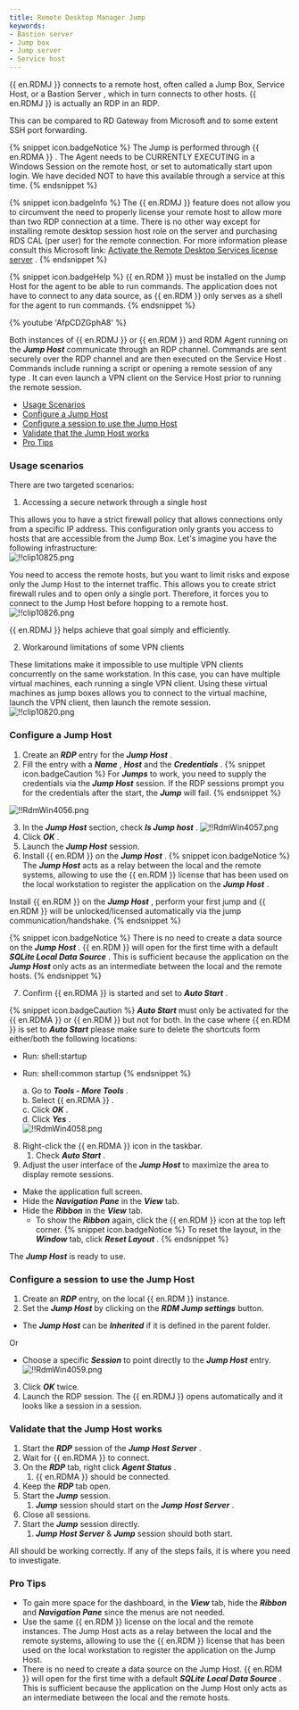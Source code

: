 ```yaml
---
title: Remote Desktop Manager Jump
keywords:
- Bastion server
- Jump box
- Jump server
- Service host
---
```

{{ en.RDMJ }} connects to a remote host, often called a Jump Box, Service Host, or a Bastion Server , which in turn connects to other hosts. {{ en.RDMJ }} is actually an RDP in an RDP.  

This can be compared to RD Gateway from Microsoft and to some extent SSH port forwarding.  

{% snippet icon.badgeNotice %} 
The Jump is performed through {{ en.RDMA }} . The Agent needs to be CURRENTLY EXECUTING in a Windows Session on the remote host, or set to automatically start upon login. We have decided NOT to have this available through a service at this time. 
{% endsnippet %}
 
{% snippet icon.badgeInfo %} 
The {{ en.RDMJ }} feature does not allow you to circumvent the need to properly license your remote host to allow more than two RDP connection at a time. There is no other way except for installing remote desktop session host role on the server and purchasing RDS CAL (per user) for the remote connection. For more information please consult this Microsoft link: [Activate the Remote Desktop Services license server](https://learn.microsoft.com/en-us/windows-server/remote/remote-desktop-services/rds-activate-license-server) . 
{% endsnippet %}
 
{% snippet icon.badgeHelp %} 
{{ en.RDM }} must be installed on the Jump Host for the agent to be able to run commands. The application does not have to connect to any data source, as {{ en.RDM }} only serves as a shell for the agent to run commands. 
{% endsnippet %}
 
{% youtube 'AfpCDZGphA8' %}  

Both instances of {{ en.RDMJ }} or {{ en.RDM }} and RDM Agent   running on the ***Jump Host***   communicate through an RDP channel. Commands are sent securely over the RDP channel and are then executed on the Service Host . Commands include running a script or opening a remote session of any type . It can even launch a VPN client on the Service Host prior to running the remote session.  

* [Usage Scenarios](#usage-scenarios) 
* [Configure a Jump Host](#configure-a-jump-host) 
* [Configure a session to use the Jump Host](#configure-a-session-to-use-the-jump-host) 
* [Validate that the Jump Host works](#validate-that-the-jump-host-works) 
* [Pro Tips](#pro-tips) 

### Usage scenarios 

There are two targeted scenarios:  

1. Accessing a secure network through a single host  

This allows you to have a strict firewall policy that allows connections only from a specific IP address. This configuration only grants you access to hosts that are accessible from the Jump Box. Let's imagine you have the following infrastructure:  
![!!clip10825.png](https://webdevolutions.azureedge.net/docs/en/rdm/windows/clip10825.png) 

You need to access the remote hosts, but you want to limit risks and expose only the Jump Host to the internet traffic. This allows you to create strict firewall rules and to open only a single port. Therefore, it forces you to connect to the Jump Host before hopping to a remote host.  
![!!clip10826.png](https://webdevolutions.azureedge.net/docs/en/rdm/windows/clip10826.png) 

{{ en.RDMJ }} helps achieve that goal simply and efficiently.  

2. Workaround limitations of some VPN clients 

These limitations make it impossible to use multiple VPN clients concurrently on the same workstation. In this case, you can have multiple virtual machines, each running a single VPN client. Using these virtual machines as jump boxes allows you to connect to the virtual machine, launch the VPN client, then launch the remote session.  
![!!clip10820.png](https://webdevolutions.azureedge.net/docs/en/rdm/windows/clip10820.png) 

### Configure a Jump Host 

1. Create an ***RDP*** entry for the ***Jump Host*** . 
1. Fill the entry with a ***Name*** , ***Host*** and the ***Credentials*** . 
{% snippet icon.badgeCaution %} 
For ***Jumps*** to work, you need to supply the credentials via the ***Jump Host*** session. If the RDP sessions prompt you for the credentials after the start, the ***Jump*** will fail. 
{% endsnippet %}
 
![!!RdmWin4056.png](https://webdevolutions.azureedge.net/docs/en/rdm/windows/RdmWin4056.png) 

3. In the ***Jump Host*** section, check ***Is Jump host*** . 
![!!RdmWin4057.png](https://webdevolutions.azureedge.net/docs/en/rdm/windows/RdmWin4057.png) 
1. Click ***OK*** . 
1. Launch the ***Jump Host*** session. 
1. Install {{ en.RDM }} on the ***Jump Host*** . 
{% snippet icon.badgeNotice %} 
The ***Jump Host*** acts as a relay between the local and the remote systems, allowing to use the {{ en.RDM }} license that has been used on the local workstation to register the application on the ***Jump Host*** .  

Install {{ en.RDM }} on the ***Jump Host*** , perform your first jump and {{ en.RDM }} will be unlocked/licensed automatically via the jump communication/handshake. 
{% endsnippet %}
 
{% snippet icon.badgeNotice %} 
There is no need to create a data source on the ***Jump Host*** . {{ en.RDM }} will open for the first time with a default ***SQLite Local Data Source*** . This is sufficient because the application on the ***Jump Host*** only acts as an intermediate between the local and the remote hosts. 
{% endsnippet %}
 
7. Confirm {{ en.RDMA }} is started and set to ***Auto Start*** . 

{% snippet icon.badgeCaution %} 
***Auto Start*** must only be activated for the {{ en.RDMA }} or {{ en.RDM }} but not for both. In the case where {{ en.RDM }} is set to ***Auto Start*** please make sure to delete the shortcuts form either/both the following locations:  

* Run: shell:startup 
* Run: shell:common startup 
{% endsnippet %}
 

    a. Go to ***Tools - More Tools*** .  
    b. Select {{ en.RDMA }} .  
    c. Click ***OK*** .  
    d. Click ***Yes*** .  
    ![!!RdmWin4058.png](https://webdevolutions.azureedge.net/docs/en/rdm/windows/RdmWin4058.png) 

8. Right-click the {{ en.RDMA }} icon in the taskbar. 
    1. Check ***Auto Start*** . 
1. Adjust the user interface of the ***Jump Host*** to maximize the area to display remote sessions. 
* Make the application full screen. 
* Hide the ***Navigation Pane*** in the ***View*** tab. 
* Hide the ***Ribbon*** in the ***View*** tab. 
    * To show the ***Ribbon*** again, click the {{ en.RDM }} icon at the top left corner. 
{% snippet icon.badgeNotice %} 
To reset the layout, in the ***Window*** tab, click ***Reset Layout*** . 
{% endsnippet %}
 
The ***Jump Host*** is ready to use. 

### Configure a session to use the Jump Host 

1. Create an ***RDP*** entry, on the local {{ en.RDM }} instance. 
1. Set the ***Jump Host*** by clicking on the ***RDM Jump settings*** button. 
* The ***Jump Host*** can be ***Inherited*** if it is defined in the parent folder.  

Or 
* Choose a specific ***Session*** to point directly to the ***Jump Host*** entry. 
![!!RdmWin4059.png](https://webdevolutions.azureedge.net/docs/en/rdm/windows/RdmWin4059.png) 

3. Click ***OK*** twice. 
1. Launch the RDP session. The {{ en.RDMJ }} opens automatically and it looks like a session in a session. 

### Validate that the Jump Host works 

1. Start the ***RDP*** session of the ***Jump Host Server*** . 
1. Wait for {{ en.RDMA }} to connect. 
1. On the ***RDP*** tab, right click ***Agent Status*** . 
    1. {{ en.RDMA }} should be connected. 
1. Keep the ***RDP*** tab open. 
1. Start the ***Jump*** session. 
    1. ***Jump*** session should start on the ***Jump Host Server*** . 
1. Close all sessions. 
1. Start the ***Jump*** session directly. 
    1. ***Jump Host Server*** & ***Jump*** session should both start.  

All should be working correctly. If any of the steps fails, it is where you need to investigate. 

### Pro Tips 

* To gain more space for the dashboard, in the ***View*** tab, hide the ***Ribbon*** and ***Navigation Pane*** since the menus are not needed. 
* Use the same {{ en.RDM }} license on the local and the remote instances. The Jump Host acts as a relay between the local and the remote systems, allowing to use the {{ en.RDM }} license that has been used on the local workstation to register the application on the Jump Host. 
* There is no need to create a data source on the Jump Host. {{ en.RDM }} will open for the first time with a default ***SQLite***   ***Local Data Source*** . This is sufficient because the application on the Jump Host only acts as an intermediate between the local and the remote hosts. 

